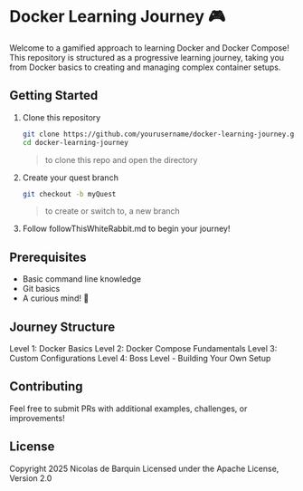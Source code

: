# Docker Learning Journey 🎮

Welcome to a gamified approach to learning Docker and Docker Compose! This repository is structured as a progressive learning journey, taking you from Docker basics to creating and managing complex container setups.

## Getting Started

1. Clone this repository

   ```bash
   git clone https://github.com/yourusername/docker-learning-journey.git
   cd docker-learning-journey
   ```

   > to clone this repo and open the directory

2. Create your quest branch

    ```bash
    git checkout -b myQuest
    ```

    > to create or switch to, a new branch

3. Follow followThisWhiteRabbit.md to begin your journey!

## Prerequisites

- Basic command line knowledge
- Git basics
- A curious mind! 🧠

## Journey Structure

Level 1: Docker Basics
Level 2: Docker Compose Fundamentals
Level 3: Custom Configurations
Level 4: Boss Level - Building Your Own Setup

## Contributing

Feel free to submit PRs with additional examples, challenges, or improvements!

## License

 Copyright 2025 Nicolas de Barquin
 Licensed under the Apache License, Version 2.0
